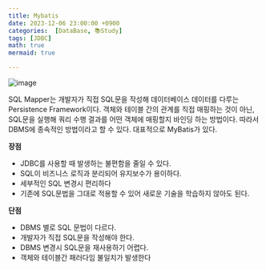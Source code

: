 ```yaml
---
title: Mybatis
date: 2023-12-06 23:00:00 +0900
categories:  [DataBase, 📚Study]
tags: [JDBC]
math: true
mermaid: true

---
```



![image](https://github.com/ararp1006/mainProject/assets/130068083/26f88124-6162-4bcd-8150-46822f0fe97a)

SQL Mapper는 개발자가 직접 SQL문을 작성해 데이터베이스 데이터를 다루는 Persistence Framework이다. 객체와 테이블 간의 관계를 직접 매핑하는 것이 아닌, SQL문을 실행해 쿼리 수행 결과를 어떤 객체에 매핑할지 바인딩 하는 방법이다. 따라서 DBMS에 종속적인 방법이라고 할 수 있다. 대표적으로 MyBatis가 있다.

**장점**

- JDBC를 사용할 때 발생하는 불편함을 줄일 수 있다.
- SQL이 비즈니스 로직과 분리되어 유지보수가 용이하다.
- 세부적인 SQL 변경시 편리하다
- 기존에 SQL문법을 그대로 적용할 수 있어 새로운 기술을 학습하지 않아도 된다.

**단점**

- DBMS 별로 SQL 문법이 다르다.
- 개발자가 직접 SQL문을 작성해야 한다.
- DBMS 변경시 SQL문을 재사용하기 어렵다.
- 객체와 테이블간 패러다임 불일치가 발생한다